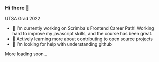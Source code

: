 ### Hi there 👋
UTSA Grad 2022 
- 🔭 I’m currently working on Scrimba's Frontend Career Path! Working hard to improve my javascript skills, and the course has been great.
- 🌱 Actively learning more about contributing to open source projects
- 🤔 I’m looking for help with understanding github

More loading soon...

<!--
**ryanh210757/ryanh210757** is a ✨ _special_ ✨ repository because its `README.md` (this file) appears on your GitHub profile.

Here are some ideas to get you started:

- 🔭 I’m currently working on Scrimba's Frontend Career Path ...
- 🌱 I’m currently learning ...
- 👯 I’m looking to collaborate on ...
- 🤔 I’m looking for help with ...
- 💬 Ask me about ...
- 📫 How to reach me: ...
- 😄 Pronouns: ...
- ⚡ Fun fact: ...
-->
